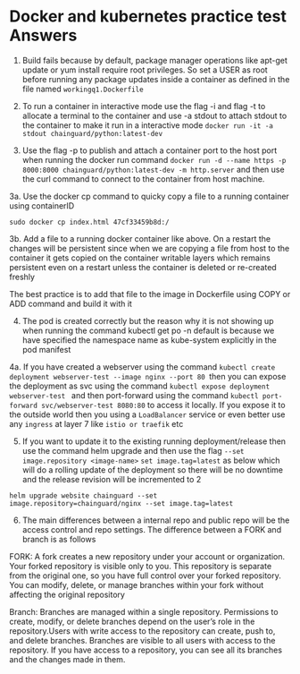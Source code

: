 # Docker and kubernetes practice test Answers 

1. Build fails because by default, package manager operations like apt-get update or yum install require root privileges. So set a USER as root before running any package updates inside a container as defined in the file named ``workingq1.Dockerfile``

2. To run a container in interactive mode use the flag -i and flag -t to allocate a terminal to the container and use -a stdout to attach stdout to the container to make it run in a interactive mode 
`docker run -it -a stdout chainguard/python:latest-dev`

3. Use the flag -p to publish and attach a container port to the host port when running the docker run command 
`docker run -d --name https -p 8000:8000 chainguard/python:latest-dev -m http.server` and then use the curl command to connect to the container from host machine.

3a. Use the docker cp command to quicky copy a file to a running container using containerID

`sudo docker cp index.html 47cf33459b8d:/`

3b. Add a file to a running docker container like above. On a restart the changes will be persistent since when we are copying a file from host to the container it gets copied on the container writable layers which remains persistent even on a restart unless the container is deleted or re-created freshly 
 
The best practice is to add that file to the image in Dockerfile using COPY or ADD command and build it with it


4. The pod is created correctly but the reason why it is not showing up when running the command kubectl get po -n default is because we have specified the namespace name as kube-system explicitly in the pod manifest

4a. If you have created a webserver using the command `kubectl create deployment webserver-test --image nginx --port 80 `then you can expose the deployment as svc using the command `kubectl expose deployment webserver-test `
and then port-forward using the command `kubectl port-forward svc/webserver-test 8080:80` to access it locally. If you expose it to the outside world then you using a `LoadBalancer` service or even better use any `ingress` at layer 7 like `istio or traefik` etc

5. If you want to update it to the existing running deployment/release then use the command helm upgrade and then use the flag `--set image.repository <image-name>` `set image.tag=latest` as below which will do a rolling update of the deployment so there will be no downtime and the release revision will be incremented to 2 

 `helm upgrade website chainguard --set image.repository=chainguard/nginx --set image.tag=latest`
 
6. The main differences between a internal repo and public repo will be the access control and repo settings. The difference between a FORK and branch is as follows 

FORK: A fork creates a new repository under your account or organization. Your forked repository is visible only to you. This repository is separate from the original one, so you have full control over your forked repository. You can modify, delete, or manage branches within your fork without affecting the original repository

Branch: Branches are managed within a single repository. Permissions to create, modify, or delete branches depend on the user’s role in the repository.Users with write access to the repository can create, push to, and delete branches. Branches are visible to all users with access to the repository. If you have access to a repository, you can see all its branches and the changes made in them.